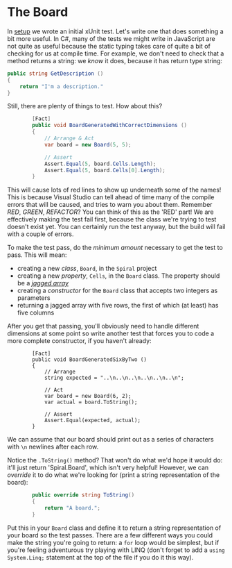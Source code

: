 # The Board

In [setup](setup.md) we wrote an initial xUnit test. Let's write one that does something a bit more useful. In C#, many of the tests we might write in JavaScript are not quite as useful because the static typing takes care of quite a bit of checking for us at compile time. For example, we don't need to check that a method returns a string: we _know_ it does, because it has return type string:

```cs
public string GetDescription ()
{
	return "I'm a description."
}
```

Still, there are plenty of things to test. How about this?

```cs
        [Fact]
        public void BoardGeneratedWithCorrectDimensions ()
        {
            // Arrange & Act
            var board = new Board(5, 5);

            // Assert
            Assert.Equal(5, board.Cells.Length);
            Assert.Equal(5, board.Cells[0].Length);
        }
```

This will cause lots of red lines to show up underneath some of the names! This is because Visual Studio can tell ahead of time many of the compile errors that will be caused, and tries to warn you about them. Remember _RED_, _GREEN_, _REFACTOR_? You can think of this as the 'RED' part! We are effectively making the test fail first, because the class we're trying to test doesn't exist yet. You can certainly run the test anyway, but the build will fail with a couple of errors.

To make the test pass, do the _minimum amount_ necessary to get the test to pass. This will mean:
 - creating a new _class_,  `Board`, in the `Spiral` project
 - creating a new _property_, `Cells`, in the `Board` class. The property should be a [_jagged array_](https://www.dotnetperls.com/jagged-array)
 - creating a _constructor_ for the `Board` class that accepts two integers as parameters
 - returning a jagged array with five rows, the first of which (at least) has five columns

After you get that passing, you'll obviously need to handle different dimensions at some point so write another test that forces you to code a more complete constructor, if you haven't already:

```
        [Fact]
        public void BoardGeneratedSixByTwo ()
        {
            // Arrange
            string expected = "..\n..\n..\n..\n..\n..\n";

            // Act
            var board = new Board(6, 2);
            var actual = board.ToString();

            // Assert
            Assert.Equal(expected, actual);
        }
```
We can assume that our board should print out as a series of characters with `\n` newlines after each row.

Notice the `.ToString()` method? That won't do what we'd hope it would do: it'll just return 'Spiral.Board', which isn't very helpful! However, we can _override_ it to do what we're looking for (print a string representation of the board):

```cs
        public override string ToString()
        {
            return "A board.";
        }
```

Put this in your `Board` class and define it to return a string representation of your board so the test passes. There are a few different ways you could make the string you're going to return: a `for` loop would be simplest, but if you're feeling adventurous try playing with LINQ (don't forget to add a `using System.Linq;` statement at the top of the file if you do it this way).
